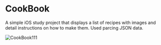 # CookBook
A simple iOS study project that displays a list of recipes with images and detail instructions on how to make them. Used parcing JSON data.

![CookBook111](https://user-images.githubusercontent.com/60058363/112362768-5e38cb80-8d07-11eb-9771-d9e3a1731e5a.gif)
